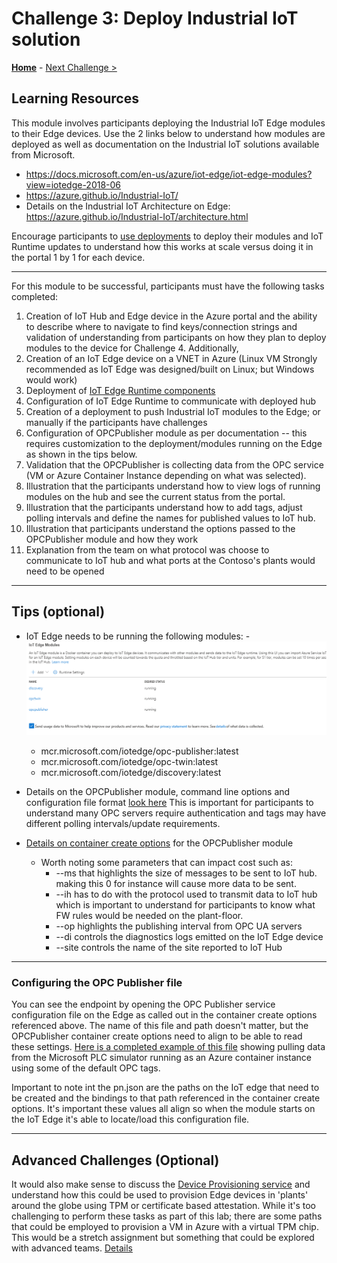 # Challenge 3: Deploy Industrial IoT solution

**[Home](../README.md)** - [Next Challenge >](./Challenge-04.md)


## Learning Resources
This module involves participants deploying the Industrial IoT Edge modules to their Edge devices.  Use the 2 links below to understand how modules are deployed as well as documentation on the Industrial IoT solutions available from Microsoft.  
* https://docs.microsoft.com/en-us/azure/iot-edge/iot-edge-modules?view=iotedge-2018-06
* https://azure.github.io/Industrial-IoT/
* Details on the Industrial IoT Architecture on Edge: https://azure.github.io/Industrial-IoT/architecture.html



Encourage participants to [use deployments](https://docs.microsoft.com/en-us/azure/iot-edge/how-to-deploy-at-scale?view=iotedge-2018-06) to deploy their modules and IoT Runtime updates to understand how this works at scale versus doing it in the portal 1 by 1 for each device.
* * *

For this module to be successful, participants must have the following tasks completed:
1. Creation of IoT Hub and Edge device in the Azure portal and the ability to describe where to navigate to find keys/connection strings and validation of understanding from participants on how they plan to deploy modules to the device for Challenge 4.  Additionally, 
1. Creation of an IoT Edge device on a VNET in Azure (Linux VM Strongly recommended as IoT Edge was designed/built on Linux; but Windows would work)
1. Deployment of [IoT Edge Runtime components ](https://docs.microsoft.com/en-us/azure/iot-edge/how-to-install-iot-edge?view=iotedge-2018-06&tabs=windows)
1. Configuration of IoT Edge Runtime to communicate with deployed hub
1. Creation of a deployment to push Industrial IoT modules to the Edge; or manually if the participants have challenges
1. Configuration of OPCPublisher module as per documentation -- this requires customization to the deployment/modules running on the Edge as shown in the tips below.
1. Validation that the OPCPublisher is collecting data from the OPC service (VM or Azure Container Instance depending on what was selected).
1. Illustration that the participants understand how to view logs of running modules on the hub and see the current status from the portal.
1. Illustration that the participants understand how to add tags, adjust polling intervals and define the names for published values to IoT hub.
1. Illustration that participants understand the options passed to the OPCPublisher module and how they work 
1. Explanation from the team on what protocol was choose to communicate to IoT hub and what ports at the Contoso's plants would need to be opened
* * *

## Tips (optional)
+ IoT Edge needs to be running the following modules:
    -![image info](./assets/iothub_modules.png)
    
    - mcr.microsoft.com/iotedge/opc-publisher:latest
    - mcr.microsoft.com/iotedge/opc-twin:latest
    - mcr.microsoft.com/iotedge/discovery:latest  

+ Details on the OPCPublisher module, command line options and configuration file format [look here](https://github.com/azure/iot-edge-opc-publisher)  This is important for participants to understand many OPC servers require authentication and tags may have different polling intervals/update requirements. 

+ [Details on container create options](https://github.com/Azure/iot-edge-opc-publisher/blob/main/CommandLineArguments.md) for the OPCPublisher module
    - Worth noting some parameters that can impact cost such as:
        -  --ms that highlights the size of messages to be sent to IoT hub.  making this 0 for instance will cause more data to be sent.  
        - --ih has to do with the protocol used to transmit data to IoT hub which is important to understand for participants to know what FW rules would be needed on the plant-floor.
        - --op highlights the publishing interval from OPC UA servers
        - --di controls the diagnostics logs emitted on the IoT Edge device 
        - --site controls the name of the site reported to IoT Hub

* * *  
### Configuring the OPC Publisher file
You can see the endpoint by opening the OPC Publisher service configuration file on the Edge as called out in the container create options referenced above.  The name of this file and path doesn't matter, but the OPCPublisher container create options need to align to be able to read these settings. [Here is a completed example of this file](./assets/pn.json) showing pulling data from the Microsoft PLC simulator running as an Azure container instance using some of the default OPC tags.

Important to note int the pn.json are the paths on the IoT edge that need to be created and the bindings to that path referenced in the container create options.  It's important these values all align so when the module starts on the IoT Edge it's able to locate/load this configuration file.  

* * * 
## Advanced Challenges (Optional)
It would also make sense to discuss the [Device Provisioning service](https://docs.microsoft.com/en-us/azure/iot-dps) and understand how this could be used to provision Edge devices in 'plants' around the globe using TPM or certificate based attestation.  While it's too challenging to perform these tasks as part of this lab; there are some paths that could be employed to provision a VM in Azure with a virtual TPM chip.  This would be a stretch assignment but something that could be explored with advanced teams.  [Details](https://docs.microsoft.com/en-us/azure/iot-dps/concepts-tpm-attestation)
